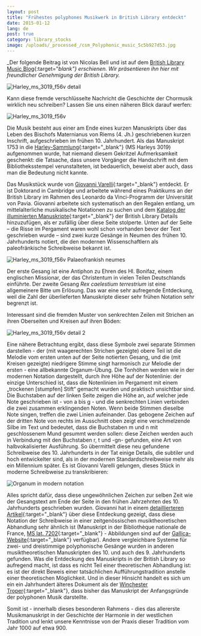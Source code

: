 ```yaml
---
layout: post
title: "Frühestes polyphones Musikwerk in British Library entdeckt"
date: 2015-01-12
lang: de
post: true
category: library_stocks
image: /uploads/_processed_/csm_Polyphonic_music_5c5b927d53.jpg
---
```



_Der folgende Beitrag ist von Nicolas Bell und ist auf dem [British Library Music Blog](http://britishlibrary.typepad.co.uk/music/2014/12/earliest-polyphonic-music-discovered-in-british-library.html){:target="_blank"} erschienen. Wir präsentieren ihn hier mit freundlicher Genehmigung der British Library._

![Harley_ms_3019_f56v detail](http://britishlibrary.typepad.co.uk/.a/6a00d8341c464853ef01b8d0ac7683970c-pi)

Kann diese fremde verschlüsselte Nachricht die Geschichte der Chormusik wirklich neu schreiben? Lassen Sie uns einen näheren Blick darauf werfen:

![Harley_ms_3019_f56v](http://britishlibrary.typepad.co.uk/.a/6a00d8341c464853ef01b8d0ac4d70970c-pi)

Die Musik besteht aus einer am Ende eines kurzen Manuskripts über das Leben des Bischofs Maternianus von Riems (4. Jh.) geschriebenen kurzen Inschrift, aufgeschrieben im frühen 10. Jahrhundert. Als das Manuskript 1753 in die [Harley-Sammlung](http://www.bl.uk/reshelp/findhelprestype/manuscripts/harleymss/harleymss.html){:target="_blank"} (MS Harleys 3019) aufgenommen wurde, hat niemand diesem Gekritzel Aufmerksamkeit geschenkt: die Tatsache, dass unsere Vorgänger die Handschrift mit dem Bibliotheksstempel verunstalteten, ist bedauerlich, beweist aber auch, dass man die Bedeutung nicht kannte.

Das Musikstück wurde von [Giovanni Varelli](http://www.mus.cam.ac.uk/directory/giovanni-varelli){:target="_blank"} entdeckt. Er ist Doktorand in Cambridge und arbeitete während eines Praktikums an der British Library im Rahmen des Leonardo da Vinci-Programm der Universität von Pavia. Giovanni arbeitete sich systematisch an den Regalen entlang, um mittelalterliche musikalische Notationen zu suchen und dem [Katalog der illuminierten Manuskripte](http://www.bl.uk/catalogues/illuminatedmanuscripts/record.asp?MSID=4050&CollID=8&NStart=3019){:target="_blank"} der British Library Details hinzuzufügen, als er zufällig über diese Seite stolperte. Unten auf der Seite – die Risse im Pergament waren wohl schon vorhanden bevor der Text geschrieben wurde – sind zwei kurze Gesänge in Neumen des frühen 10. Jahrhunderts notiert, die den modernen Wissenschaftlern als paleofränkische Schreibweise bekannt ist.


![Harley_ms_3019_f56v Palaeofrankish neumes](http://a1.typepad.com/6a0163068f2bbe970d01b8d0ac7509970c-pi)

Der erste Gesang ist eine Antiphon zu Ehren des Hl. Bonifaz, einem englischen Missionar, der das Christentum in vielen Teilen Deutschlands einführte. Der zweite Gesang _Rex caelestium terrestrium_ ist eine allgemeinere Bitte um Erlösung. Das war eine sehr aufregende Entdeckung, weil die Zahl der überlieferten Manuskripte dieser sehr frühen Notation sehr begrenzt ist.

Interessant sind die fremden Muster von senkrechten Zeilen mit Strichen an ihren Oberseiten und Kreisen auf ihren Böden:

![Harley_ms_3019_f56v detail 2](http://britishlibrary.typepad.co.uk/.a/6a00d8341c464853ef01bb07c75ac0970d-pi)

Eine nähere Betrachtung ergibt, dass diese Symbole zwei separate Stimmen darstellen - der (mit waagerechten Strichen gezeigte) obere Teil ist die Melodie vom ersten unten auf der Seite notierten Gesang, und die (mit Kreisen gezeigte) niedrigere Stimme singt harmonisch zur Melodie der ersten - eine allbekannte Organum-Übung. Die Tonhöhen werden wie in der modernen Notation dargestellt, durch ihre Höhe auf der Notenlinie: der einzige Unterschied ist, dass die Notenlinien im Pergament mit einem „trockenen [stumpfen] Stift“ gemacht wurden und praktisch unsichtbar sind. Die Buchstaben auf der linken Seite zeigen die Höhe an, auf welcher jede Note geschrieben ist - von a bis g - und die senkrechten Linien verbinden die zwei zusammen erklingenden Noten. Wenn beide Stimmen dieselbe Note singen, treffen die zwei Linien aufeinander. Das gebogene Zeichen auf der dritten Note von rechts im Ausschnitt oben zeigt eine verschmelzende Silbe im Text und bedeutet, dass die Buchstaben m und n mit geschlossenem Mund gesummt werden sollen: diese Zeichen werden auch in Verbindung mit den Buchstaben r, t und -gn- gefunden, eine Art von halbvokalisierter Ausführung. So übermittelt diese neu gefundene Schreibweise des 10. Jahrhunderts in der Tat einige Details, die subtiler und hoch entwickelter sind, als in der modernen Standardschreibweise mehr als ein Millennium später. Es ist Giovanni Varelli gelungen, dieses Stück in moderne Schreibweise zu transkribieren:

![Organum in modern notation](http://britishlibrary.typepad.co.uk/.a/6a00d8341c464853ef01b8d0ac697b970c-pi)

Alles spricht dafür, dass diese ungewöhnlichen Zeichen zur selben Zeit wie der Gesangstext am Ende der Seite in den frühen Jahrzehnten des 10. Jahrhunderts geschrieben wurden. Giovanni hat in einem [detaillierteren Artikel](http://journals.cambridge.org/action/displayAbstract?aid=9017444){:target="_blank"} über diese Entdeckung gezeigt, dass diese Notation der Schreibweise in einer zeitgenössischen musiktheoretischen Abhandlung sehr ähnlich ist (Manuskript in der Bibliothèque nationale de France, [MS lat. 7202](http://gallica.bnf.fr/ark:/12148/btv1b8432473s/f119.image.r=7202.langEN){:target="_blank"} - Abbildungen sind auf der [Gallica-Website](http://gallica.bnf.fr/ark:/12148/btv1b8432473s/f119.image.r=7202.langEN){:target="_blank"} verfügbar). Andere vergleichbare Systeme für zwei- und dreistimmige polyphonische Gesänge wurden in anderen musiktheoretischen Manuskripten des 10. und auch des 9. Jahrhunderts gefunden. Was die Entdeckung des Manuskripts in der British Library so aufregend macht, ist dass es nicht Teil einer theoretischen Abhandlung ist: es ist der direkt Beweis einer tatsächlichen Aufführungstradition anstelle einer theoretischen Möglichkeit. Und in dieser Hinsicht handelt es sich um ein ein Jahrhundert älteres Dokument als der [Winchester Troper](http://parkerweb.stanford.edu/parker/actions/manuscript_description_long_display.do?ms_no=473){:target="_blank"}, dass bisher das Manuskript der Anfangsgründe der polyphonen Musik darstellte.

Somit ist - innerhalb dieses besonderen Rahmens - dies das allererste Musikmanuskript in der Geschichte der Harmonie in der westlichen Tradition und lenkt unsere Kenntnisse von der Praxis dieser Tradition vom Jahr 1000 auf etwa 900.

<script type="text/javascript">var switchTo5x=true;</script><script type="text/javascript" src="http://w.sharethis.com/button/buttons.js"></script><script type="text/javascript">stLight.options({publisher: "9b601438-1ce1-49d8-bfd7-9cff5df54c17", doNotHash: false, doNotCopy: false, hashAddressBar: false});</script>
